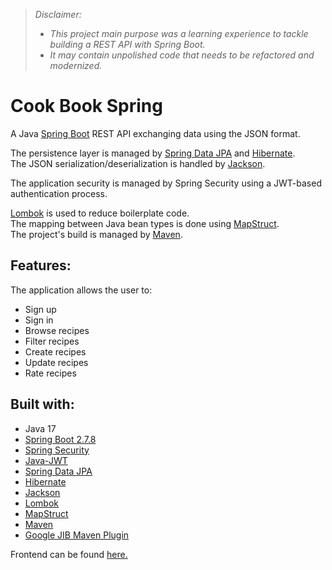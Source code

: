>*Disclaimer:* 
>- *This project main purpose was a learning experience to tackle building a REST API with Spring Boot.*
>- *It may contain unpolished code that needs to be refactored and modernized.*
>
# Cook Book Spring

A Java [Spring Boot](https://spring.io/projects/spring-boot) REST API exchanging data using the JSON format.

The persistence layer is managed by [Spring Data JPA](https://spring.io/projects/spring-data-jpa) and [Hibernate](https://hibernate.org).  
The JSON serialization/deserialization is handled by [Jackson](https://github.com/FasterXML/jackson).  

The application security is managed by Spring Security using a JWT-based authentication process.

[Lombok](https://projectlombok.org) is used to reduce boilerplate code.  
The mapping between Java bean types is done using [MapStruct](https://mapstruct.org).  
The project's build is managed by [Maven](https://maven.apache.org).  

## Features:
The application allows the user to:
- Sign up
- Sign in
- Browse recipes
- Filter recipes
- Create recipes
- Update recipes
- Rate recipes

## Built with:
- Java 17
- [Spring Boot 2.7.8](https://spring.io/projects/spring-boot)
- [Spring Security](https://docs.spring.io/spring-security/reference/index.html)
- [Java-JWT](https://github.com/auth0/java-jwt)
- [Spring Data JPA](https://spring.io/projects/spring-data-jpa)
- [Hibernate](https://hibernate.org)
- [Jackson](https://github.com/FasterXML/jackson)
- [Lombok](https://projectlombok.org)
- [MapStruct](https://mapstruct.org)
- [Maven](https://maven.apache.org)
- [Google JIB Maven Plugin](https://github.com/GoogleContainerTools/jib/tree/master/jib-maven-plugin)

Frontend can be found [here.](https://github.com/qble2/cook-book-angular-app)
